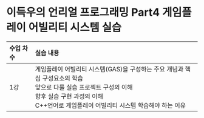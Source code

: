 # 이득우의 언리얼 프로그래밍 Part4 게임플레이 어빌리티 시스템 실습

| <b>수업 차수</b> |  <b>실습 내용</b> |
| :-------------- | :------------------ |
| 1강 | 게임플레이 어빌리티 시스템(GAS)을 구성하는 주요 개념과 핵심 구성요소의 학습 </br> 앞으로 다룰 실습 프로젝트 구성의 이해 </br> 향후 실습 구현 과정의 이해 </br> C++언어로 게임플레이 어빌리티 시스템 학습해야 하는 이유  |
